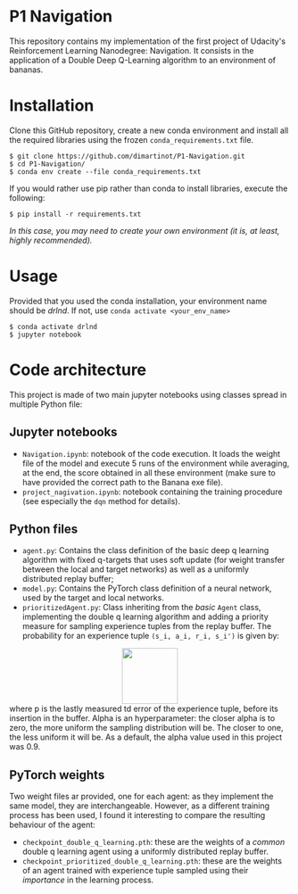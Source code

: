 # P1 Navigation
 This repository contains my implementation of the first project of Udacity's Reinforcement Learning Nanodegree: Navigation.
 It consists in the application of a Double Deep Q-Learning algorithm to an environment of bananas.

# Installation
Clone this GitHub repository, create a new conda environment and install all the required libraries using the frozen `conda_requirements.txt` file.
```shell
$ git clone https://github.com/dimartinot/P1-Navigation.git
$ cd P1-Navigation/
$ conda env create --file conda_requirements.txt
``` 

If you would rather use pip rather than conda to install libraries, execute the following:
```shell
$ pip install -r requirements.txt
```
*In this case, you may need to create your own environment (it is, at least, highly recommended).*

# Usage
Provided that you used the conda installation, your environment name should be *drlnd*. If not, use `conda activate <your_env_name>` 
```shell
$ conda activate drlnd
$ jupyter notebook
```

# Code architecture
This project is made of two main jupyter notebooks using classes spread in multiple Python file:
## Jupyter notebooks
- `Navigation.ipynb`: notebook of the code execution. It loads the weight file of the model and execute 5 runs of the environment while averaging, at the end, the score obtained in all these environment (make sure to have provided the correct path to the Banana exe file). 
- `project_nagivation.ipynb`: notebook containing the training procedure (see especially the `dqn` method for details).

## Python files
 - `agent.py`: Contains the class definition of the basic deep q learning algorithm  with fixed q-targets that uses soft update (for weight transfer between the local and target networks) as well as a uniformly distributed replay buffer;
 - `model.py`: Contains the PyTorch class definition of a neural network, used by the target and local networks.
 - `prioritizedAgent.py`: Class inheriting from the *basic* `Agent` class, implementing the double q learning algorithm and adding a priority measure for sampling experience tuples from the replay buffer. The probability for an experience tuple `(s_i, a_i, r_i, s_i')` is given by: 
 <div style="text-align:center">
    <img width="100px" src="https://render.githubusercontent.com/render/math?math=\frac{p^{\alpha}}{\sum_{i} p_{i}^{\alpha}}"> 
 </div>
where p is the lastly measured td error of the experience tuple, before its insertion in the buffer. Alpha is an hyperparameter: the closer alpha is to zero, the more uniform the sampling distribution will be. The closer to one, the less uniform it will be. As a default, the alpha value used in this project was 0.9.

## PyTorch weights
Two weight files ar provided, one for each agent: as they implement the same model, they are interchangeable. However, as a different training process has been used, I found it interesting to compare the resulting behaviour of the agent:
 - `checkpoint_double_q_learning.pth`: these are the weights of a *common* double q learning agent using a uniformly distributed replay buffer.
 - `checkpoint_prioritized_double_q_learning.pth`: these are the weights of an agent trained with experience tuple sampled using their *importance* in the learning process.
